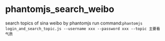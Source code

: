 # phantomjs_search_weibo
search topics of sina weibo by phantomjs
run command:`phantomjs login_and_search_topic.js --username xxx --password xxx --topic 主要看气质`
